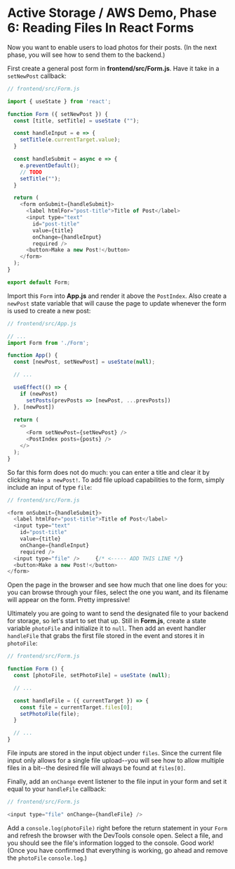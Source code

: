 # Active Storage / AWS Demo, Phase 6: Reading Files In React Forms

Now you want to enable users to load photos for their posts. (In the next phase,
you will see how to send them to the backend.)

First create a general post form in __frontend/src/Form.js__. Have it take in a
`setNewPost` callback:

```js
// frontend/src/Form.js

import { useState } from 'react';

function Form ({ setNewPost }) {
  const [title, setTitle] = useState ("");

  const handleInput = e => {
    setTitle(e.currentTarget.value);
  }

  const handleSubmit = async e => {
    e.preventDefault();
    // TODO
    setTitle("");
  }

  return (
    <form onSubmit={handleSubmit}>
      <label htmlFor="post-title">Title of Post</label>
      <input type="text"
        id="post-title"
        value={title}
        onChange={handleInput}
        required />
      <button>Make a new Post!</button>
    </form>
  );
}

export default Form;
```

Import this `Form` into __App.js__ and render it above the `PostIndex`. Also
create a `newPost` state variable that will cause the page to update whenever
the form is used to create a new post:

```js
// frontend/src/App.js

// ...
import Form from './Form';

function App() {
  const [newPost, setNewPost] = useState(null);

  // ...

  useEffect(() => {
    if (newPost)
      setPosts(prevPosts => [newPost, ...prevPosts])
  }, [newPost])

  return (
    <>
      <Form setNewPost={setNewPost} />
      <PostIndex posts={posts} />
    </>
  );
}
```

So far this form does not do much: you can enter a title and clear it by
clicking `Make a newPost!`. To add file upload capabilities to the form, simply
include an input of type `file`:

```js
// frontend/src/Form.js

<form onSubmit={handleSubmit}>
  <label htmlFor="post-title">Title of Post</label>
  <input type="text"
    id="post-title"
    value={title}
    onChange={handleInput}
    required />
  <input type="file" />     {/* <----- ADD THIS LINE */}
  <button>Make a new Post!</button>
</form>
```

Open the page in the browser and see how much that one line does for you: you
can browse through your files, select the one you want, and its filename will
appear on the form. Pretty impressive!

Ultimately you are going to want to send the designated file to your backend for
storage, so let's start to set that up. Still in __Form.js__, create a state
variable `photoFile` and initialize it to `null`. Then add an event handler
`handleFile` that grabs the first file stored in the event and stores it in
`photoFile`:

```js
// frontend/src/Form.js

function Form () {
  const [photoFile, setPhotoFile] = useState (null);

  // ...

  const handleFile = ({ currentTarget }) => {
    const file = currentTarget.files[0];
    setPhotoFile(file);
  }

  // ...
}
```

File inputs are stored in the input object under `files`. Since the current file
input only allows for a single file upload--you will see how to allow multiple
files in a bit--the desired file will always be found at `files[0]`.

Finally, add an `onChange` event listener to the file input in your form and set
it equal to your `handleFile` callback:

```js
// frontend/src/Form.js

<input type="file" onChange={handleFile} />
```

Add a `console.log(photoFile)` right before the return statement in your `Form`
and refresh the browser with the DevTools console open. Select a file, and you
should see the file's information logged to the console. Good work! (Once you
have confirmed that everything is working, go ahead and remove the `photoFile`
`console.log`.)